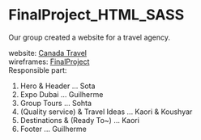 # FinalProject_HTML_SASS

Our group created a website for a travel agency.</br>

website: [Canada Travel](https://k-e-r.github.io/FinalProject_HTML_SASS/)</br>
wireframes: [FinalProject](https://www.figma.com/file/SncvIVMNtPX3aLyGlx4Nzr/FinalProject?node-id=0%3A1)<br/>
Responsible part:</br>

1. Hero & Header ... Sota
2. Expo Dubai ... Guilherme 
3. Group Tours ... Sohta
4. (Quality service) & Travel Ideas ... Kaori & Koushyar
5. Destinations & (Ready To~) ... Kaori
6. Footer ... Guilherme
